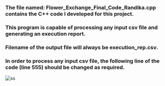 ### The file named: Flower_Exchange_Final_Code_Randika.cpp contains the C++ code I developed for this project.

### This program is capable of processing any input csv file and generating an execution report.
### Filename of the output file will always be execution_rep.csv.
### In order to process any input csv file, the following line of the code (line 555) should be changed as required.


![ss](https://github.com/randika-perera/Flower-Exchange-Project/assets/129817316/bd49dff9-5ca1-43cf-ae51-c1174c9a4169)
